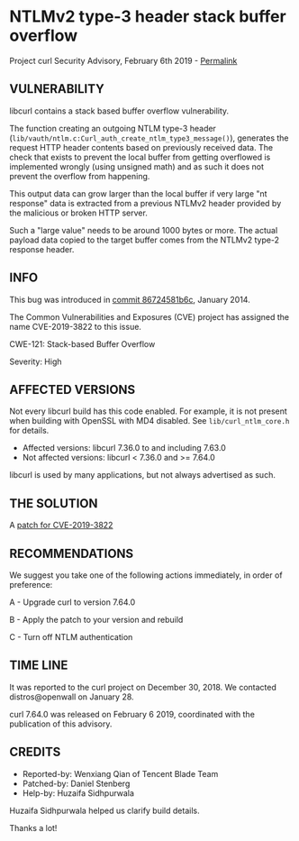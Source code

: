 NTLMv2 type-3 header stack buffer overflow
==========================================

Project curl Security Advisory, February 6th 2019 -
[Permalink](https://curl.se/docs/CVE-2019-3822.html)

VULNERABILITY
-------------

libcurl contains a stack based buffer overflow vulnerability.

The function creating an outgoing NTLM type-3 header
(`lib/vauth/ntlm.c:Curl_auth_create_ntlm_type3_message()`), generates the
request HTTP header contents based on previously received data. The check that
exists to prevent the local buffer from getting overflowed is implemented
wrongly (using unsigned math) and as such it does not prevent the overflow
from happening.

This output data can grow larger than the local buffer if very large "nt
response" data is extracted from a previous NTLMv2 header provided by the
malicious or broken HTTP server.

Such a "large value" needs to be around 1000 bytes or more. The actual payload
data copied to the target buffer comes from the NTLMv2 type-2 response header.

INFO
----

This bug was introduced in [commit
86724581b6c](https://github.com/curl/curl/commit/86724581b6c), January 2014.

The Common Vulnerabilities and Exposures (CVE) project has assigned the name
CVE-2019-3822 to this issue.

CWE-121: Stack-based Buffer Overflow

Severity: High

AFFECTED VERSIONS
-----------------

Not every libcurl build has this code enabled. For example, it is not present
when building with OpenSSL with MD4 disabled. See `lib/curl_ntlm_core.h` for
details.

- Affected versions: libcurl 7.36.0 to and including 7.63.0
- Not affected versions: libcurl < 7.36.0 and >= 7.64.0

libcurl is used by many applications, but not always advertised as such.

THE SOLUTION
------------

A [patch for CVE-2019-3822](https://github.com/curl/curl/commit/50c9484278c63b958655a717844f0721263939cc)

RECOMMENDATIONS
---------------

We suggest you take one of the following actions immediately, in order of
preference:

 A - Upgrade curl to version 7.64.0

 B - Apply the patch to your version and rebuild

 C - Turn off NTLM authentication

TIME LINE
---------

It was reported to the curl project on December 30, 2018. We contacted
distros@openwall on January 28.

curl 7.64.0 was released on February 6 2019, coordinated with the publication
of this advisory.

CREDITS
-------

- Reported-by: Wenxiang Qian of Tencent Blade Team
- Patched-by: Daniel Stenberg
- Help-by: Huzaifa Sidhpurwala

Huzaifa Sidhpurwala helped us clarify build details.

Thanks a lot!
